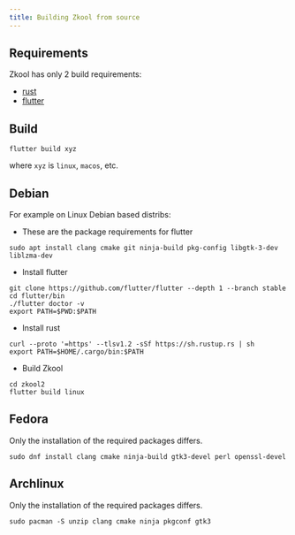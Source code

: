 ```yaml
---
title: Building Zkool from source
---
```

## Requirements

Zkool has only 2 build requirements:
- [rust](https://www.rust-lang.org/tools/install)
- [flutter](https://docs.flutter.dev/install)

## Build
```
flutter build xyz
```
where `xyz` is `linux`, `macos`, etc.

## Debian
For example on Linux Debian based distribs:
- These are the package requirements for flutter
```
sudo apt install clang cmake git ninja-build pkg-config libgtk-3-dev liblzma-dev
```
- Install flutter
```
git clone https://github.com/flutter/flutter --depth 1 --branch stable
cd flutter/bin
./flutter doctor -v
export PATH=$PWD:$PATH
```
- Install rust
```
curl --proto '=https' --tlsv1.2 -sSf https://sh.rustup.rs | sh
export PATH=$HOME/.cargo/bin:$PATH
```
- Build Zkool
```
cd zkool2
flutter build linux
```

## Fedora
Only the installation of the required packages differs.

```
sudo dnf install clang cmake ninja-build gtk3-devel perl openssl-devel
```

## Archlinux
Only the installation of the required packages differs.

```
sudo pacman -S unzip clang cmake ninja pkgconf gtk3
```

